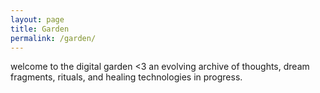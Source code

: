 ```yaml
---
layout: page
title: Garden
permalink: /garden/
---
```


welcome to the digital garden <3 an evolving archive of thoughts, dream fragments, rituals, and healing technologies in progress.

